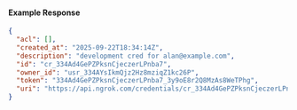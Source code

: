 <!-- Code generated for API Clients. DO NOT EDIT. -->

#### Example Response

```json
{
  "acl": [],
  "created_at": "2025-09-22T18:34:14Z",
  "description": "development cred for alan@example.com",
  "id": "cr_334Ad4GePZPksnCjeczerLPnba7",
  "owner_id": "usr_334AYsIkmQjz2Hz8mziqZ1kc26P",
  "token": "334Ad4GePZPksnCjeczerLPnba7_3y9oE8r2Q8MzAs8WeTPhg",
  "uri": "https://api.ngrok.com/credentials/cr_334Ad4GePZPksnCjeczerLPnba7"
}
```
